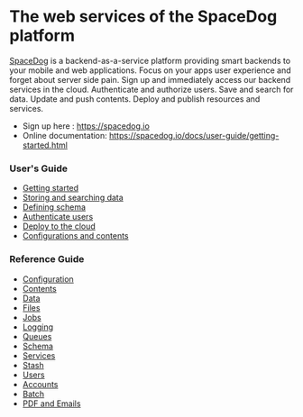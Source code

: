 # The web services of the SpaceDog platform

[SpaceDog](https://spacedog.io) is a backend-as-a-service platform providing smart backends to your mobile and web applications.
Focus on your apps user experience and forget about server side pain. Sign up and immediately access our backend services in the cloud.
Authenticate and authorize users. Save and search for data. Update and push contents. Deploy and publish resources and services.

- Sign up here : https://spacedog.io
- Online documentation: https://spacedog.io/docs/user-guide/getting-started.html

### User's Guide

- [Getting started](src/jekyll/_user-guide/getting-started.md)
- [Storing and searching data](src/jekyll/_user-guide/storing-and-searching-data.md)
- [Defining schema](src/jekyll/_user-guide/defining-schema.md)
- [Authenticate users](src/jekyll/_user-guide/authenticate-users.md)
- [Deploy to the cloud](src/jekyll/_user-guide/deploy-to-the-cloud.md)
- [Configurations and contents](src/jekyll/_user-guide/configurations-and-contents.md)

### Reference Guide

- [Configuration](src/jekyll/_reference-guide/configuration.md)
- [Contents](src/jekyll/_reference-guide/contents.md)
- [Data](src/jekyll/_reference-guide/data.md)
- [Files](src/jekyll/_reference-guide/files.md)
- [Jobs](src/jekyll/_reference-guide/jobs.md)
- [Logging](src/jekyll/_reference-guide/logging.md)
- [Queues](src/jekyll/_reference-guide/queues.md)
- [Schema](src/jekyll/_reference-guide/schema.md)
- [Services](src/jekyll/_reference-guide/services.md)
- [Stash](src/jekyll/_reference-guide/stash.md)
- [Users](src/jekyll/_reference-guide/users.md)
- [Accounts](src/jekyll/_reference-guide/accounts.md)
- [Batch](src/jekyll/_reference-guide/batch.md)
- [PDF and Emails](src/jekyll/_reference-guide/pdf-emails.md)